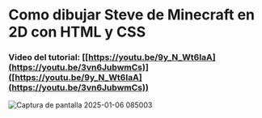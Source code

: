 # Como dibujar Steve de Minecraft en 2D con HTML y CSS
### Video del tutorial: [[https://youtu.be/9y_N_Wt6IaA](https://youtu.be/3vn6JubwmCs)]([https://youtu.be/9y_N_Wt6IaA](https://youtu.be/3vn6JubwmCs))


![Captura de pantalla 2025-01-06 085003](https://github.com/user-attachments/assets/9eb31191-aaa3-45a8-bdb8-e09cb05a4f01)
